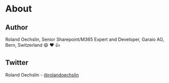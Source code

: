 # About

## Author

Roland Oechslin, Senior Sharepoint/M365 Expert and Developer, Garaio AG, Bern, Switzerland
:smile: :heart: :thumbsup:

## Twitter

Roland Oechslin - [@rolandoechslin](https://twitter.com/rolandoechslin)
